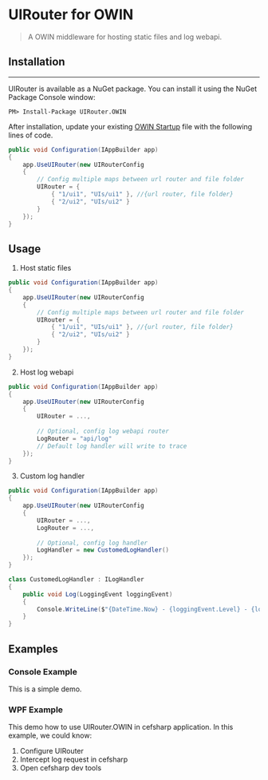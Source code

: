 # UIRouter for OWIN
> A OWIN middleware for hosting static files and log webapi.

## Installation
-------------

UIRouter is available as a NuGet package. You can install it using the NuGet Package Console window:

```
PM> Install-Package UIRouter.OWIN
```

After installation, update your existing [OWIN Startup](http://www.asp.net/aspnet/overview/owin-and-katana/owin-startup-class-detection) file with the following lines of code. 

```csharp
public void Configuration(IAppBuilder app)
{
    app.UseUIRouter(new UIRouterConfig
    {
        // Config multiple maps between url router and file folder
        UIRouter = { 
            { "1/ui1", "UIs/ui1" }, //{url router, file folder}
            { "2/ui2", "UIs/ui2" }
        }
    });
}
```

## Usage
1. Host static files
```csharp
public void Configuration(IAppBuilder app)
{
    app.UseUIRouter(new UIRouterConfig
    {
        // Config multiple maps between url router and file folder
        UIRouter = { 
            { "1/ui1", "UIs/ui1" }, //{url router, file folder}
            { "2/ui2", "UIs/ui2" }
        }
    });
}
```

2. Host log webapi
```csharp
public void Configuration(IAppBuilder app)
{
    app.UseUIRouter(new UIRouterConfig
    {
        UIRouter = ...,
        
        // Optional, config log webapi router
        LogRouter = "api/log"
        // Default log handler will write to trace
    });
}
```

3. Custom log handler
```csharp
public void Configuration(IAppBuilder app)
{
    app.UseUIRouter(new UIRouterConfig
    {
        UIRouter = ...,
        LogRouter = ...,
        
        // Optional, config log handler
        LogHandler = new CustomedLogHandler()
    });
}
```

```C#
class CustomedLogHandler : ILogHandler
{
    public void Log(LoggingEvent loggingEvent)
    {
        Console.WriteLine($"{DateTime.Now} - {loggingEvent.Level} - {loggingEvent.Message}");
    }
}
```   
## Examples
### Console Example
This is a simple demo.
### WPF Example
This demo how to use UIRouter.OWIN in cefsharp application.
In this example, we could know:
1. Configure UIRouter
2. Intercept log request in cefsharp
3. Open cefsharp dev tools
